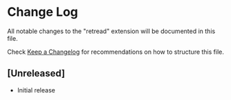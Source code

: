 # Change Log

All notable changes to the "retread" extension will be documented in this file.

Check [Keep a Changelog](http://keepachangelog.com/) for recommendations on how to structure this file.

## [Unreleased]

- Initial release